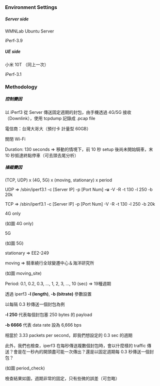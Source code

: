 ### Environment Settings

##### Server side

WMNLab Ubuntu Server

iPerf-3.9

##### UE side

小米 10T （同上一次）

iPerf-3.1

### Methodology

##### 控制變因

以 iPerf3 從 Server 傳送固定週期的封包，由手機透過 4G/5G 接收（Downlink），使用 tcpdump 記錄成 .pcap file

電信商：台灣大哥大（預付卡 計量型 60GB）

關閉 Wi-Fi

Duration: 130 seconds ⇒ 移動的情境下，前 10 秒 setup 後尚未開始騎車，末 10 秒抵達終點停車（可去頭去尾分析）

##### 操縱變因

(TCP, UDP) x (4G, 5G) x (moving, stationary) x period

UDP ⇒ /sbin/iperf3.1 -c [Server IP] -p [Port Num] **-u** -V -R -t 130 -l 250 -b 20k

TCP ⇒ /sbin/iperf3.1 -c [Server IP] -p [Port Num] -V -R -t 130 -l 250 -b 20k

4G only

(如圖 4G only)

5G

(如圖 5G)

stationary ⇒ EE2-249

moving ⇒ 騎車繞行全球變遷中心＆海洋研究所

(如圖 moving_site)

Period: 0.1, 0.2, 0.3, ..., 1, 2, 3, ..., 10 (sec) ⇒ 19種週期

透過 iperf3 **-l (length)**, **-b (bitrate)** 參數設置

以每隔 0.3 秒傳送一個封包為例

**-l 250** 代表每個封包塞 250 bytes 的 payload

**-b 6666** 代表 data rate 設為 6,666 bps

相當於 3.33 packets per second，即我們想設定的 0.3 sec 的週期

此外，我們也檢查，iperf3 在每秒傳送複數個封包時，會以什麼樣的 traffic 傳送？會是在一秒內的開頭盡可能一次傳出？還是以固定週期每 0.3 秒傳送一個封包？

(如圖 period_check)

檢查結果如圖，週期非常的固定，只有些微的誤差（可忽略）

